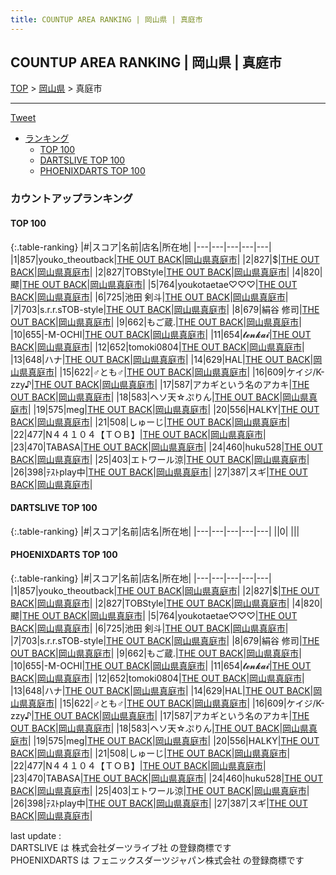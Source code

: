 ```yaml
---
title: COUNTUP AREA RANKING | 岡山県 | 真庭市
---
```

## COUNTUP AREA RANKING | 岡山県 | 真庭市

[TOP](/darts/rank/) > [岡山県](/darts/rank/岡山県/) > 真庭市

___

<a href="https://twitter.com/share?ref_src=twsrc%5Etfw" data-text="COUNTUP AREA RANKING | 岡山県真庭市" class="twitter-share-button" data-hashtags="DARTSLIVE,PHOENIXDARTS,darts,ダーツ" data-show-count="false">Tweet</a>

* [ランキング](#カウントアップランキング)
    * [TOP 100](#top-100)
    * [DARTSLIVE TOP 100](#dartslive-top-100)
    * [PHOENIXDARTS TOP 100](#phoenixdarts-top-100)

### カウントアップランキング

#### TOP 100



{:.table-ranking}
|#|スコア|名前|店名|所在地|
|---|---|---|---|---|
|1|857|<span class="rank-name-pd">youko_theoutback</span>|<a href="https://vs.phoenixdarts.com/jp/shop/shopDetailInfo/s_10509?s_seq=10509">THE OUT BACK</a>|<a href="/darts/rank/岡山県/真庭市">岡山県真庭市</a>|
|2|827|<span class="rank-name-pd">$</span>|<a href="https://vs.phoenixdarts.com/jp/shop/shopDetailInfo/s_10509?s_seq=10509">THE OUT BACK</a>|<a href="/darts/rank/岡山県/真庭市">岡山県真庭市</a>|
|2|827|<span class="rank-name-pd">TOBStyle</span>|<a href="https://vs.phoenixdarts.com/jp/shop/shopDetailInfo/s_10509?s_seq=10509">THE OUT BACK</a>|<a href="/darts/rank/岡山県/真庭市">岡山県真庭市</a>|
|4|820|<span class="rank-name-pd">飃</span>|<a href="https://vs.phoenixdarts.com/jp/shop/shopDetailInfo/s_10509?s_seq=10509">THE OUT BACK</a>|<a href="/darts/rank/岡山県/真庭市">岡山県真庭市</a>|
|5|764|<span class="rank-name-pd">youkotaetae♡♡♡</span>|<a href="https://vs.phoenixdarts.com/jp/shop/shopDetailInfo/s_10509?s_seq=10509">THE OUT BACK</a>|<a href="/darts/rank/岡山県/真庭市">岡山県真庭市</a>|
|6|725|<span class="rank-name-pd">池田 剣斗</span>|<a href="https://vs.phoenixdarts.com/jp/shop/shopDetailInfo/s_10509?s_seq=10509">THE OUT BACK</a>|<a href="/darts/rank/岡山県/真庭市">岡山県真庭市</a>|
|7|703|<span class="rank-name-pd">s.r.r.sTOB-style</span>|<a href="https://vs.phoenixdarts.com/jp/shop/shopDetailInfo/s_10509?s_seq=10509">THE OUT BACK</a>|<a href="/darts/rank/岡山県/真庭市">岡山県真庭市</a>|
|8|679|<span class="rank-name-pd">絹谷 修司</span>|<a href="https://vs.phoenixdarts.com/jp/shop/shopDetailInfo/s_10509?s_seq=10509">THE OUT BACK</a>|<a href="/darts/rank/岡山県/真庭市">岡山県真庭市</a>|
|9|662|<span class="rank-name-pd">もご蔵.</span>|<a href="https://vs.phoenixdarts.com/jp/shop/shopDetailInfo/s_10509?s_seq=10509">THE OUT BACK</a>|<a href="/darts/rank/岡山県/真庭市">岡山県真庭市</a>|
|10|655|<span class="rank-name-pd">-M-OCHI</span>|<a href="https://vs.phoenixdarts.com/jp/shop/shopDetailInfo/s_10509?s_seq=10509">THE OUT BACK</a>|<a href="/darts/rank/岡山県/真庭市">岡山県真庭市</a>|
|11|654|<span class="rank-name-pd">𝓽𝓮𝓷𝓴𝓪𝓲</span>|<a href="https://vs.phoenixdarts.com/jp/shop/shopDetailInfo/s_10509?s_seq=10509">THE OUT BACK</a>|<a href="/darts/rank/岡山県/真庭市">岡山県真庭市</a>|
|12|652|<span class="rank-name-pd">tomoki0804</span>|<a href="https://vs.phoenixdarts.com/jp/shop/shopDetailInfo/s_10509?s_seq=10509">THE OUT BACK</a>|<a href="/darts/rank/岡山県/真庭市">岡山県真庭市</a>|
|13|648|<span class="rank-name-pd">ハナ</span>|<a href="https://vs.phoenixdarts.com/jp/shop/shopDetailInfo/s_10509?s_seq=10509">THE OUT BACK</a>|<a href="/darts/rank/岡山県/真庭市">岡山県真庭市</a>|
|14|629|<span class="rank-name-pd">HAL</span>|<a href="https://vs.phoenixdarts.com/jp/shop/shopDetailInfo/s_10509?s_seq=10509">THE OUT BACK</a>|<a href="/darts/rank/岡山県/真庭市">岡山県真庭市</a>|
|15|622|<span class="rank-name-pd">♂とも♂</span>|<a href="https://vs.phoenixdarts.com/jp/shop/shopDetailInfo/s_10509?s_seq=10509">THE OUT BACK</a>|<a href="/darts/rank/岡山県/真庭市">岡山県真庭市</a>|
|16|609|<span class="rank-name-pd">ケイジ/K-zzy♪</span>|<a href="https://vs.phoenixdarts.com/jp/shop/shopDetailInfo/s_10509?s_seq=10509">THE OUT BACK</a>|<a href="/darts/rank/岡山県/真庭市">岡山県真庭市</a>|
|17|587|<span class="rank-name-pd">アカギという名のアカキ</span>|<a href="https://vs.phoenixdarts.com/jp/shop/shopDetailInfo/s_10509?s_seq=10509">THE OUT BACK</a>|<a href="/darts/rank/岡山県/真庭市">岡山県真庭市</a>|
|18|583|<span class="rank-name-pd">ヘソ天☆ぷりん</span>|<a href="https://vs.phoenixdarts.com/jp/shop/shopDetailInfo/s_10509?s_seq=10509">THE OUT BACK</a>|<a href="/darts/rank/岡山県/真庭市">岡山県真庭市</a>|
|19|575|<span class="rank-name-pd">meg</span>|<a href="https://vs.phoenixdarts.com/jp/shop/shopDetailInfo/s_10509?s_seq=10509">THE OUT BACK</a>|<a href="/darts/rank/岡山県/真庭市">岡山県真庭市</a>|
|20|556|<span class="rank-name-pd">HALKY</span>|<a href="https://vs.phoenixdarts.com/jp/shop/shopDetailInfo/s_10509?s_seq=10509">THE OUT BACK</a>|<a href="/darts/rank/岡山県/真庭市">岡山県真庭市</a>|
|21|508|<span class="rank-name-pd">しゅーじ</span>|<a href="https://vs.phoenixdarts.com/jp/shop/shopDetailInfo/s_10509?s_seq=10509">THE OUT BACK</a>|<a href="/darts/rank/岡山県/真庭市">岡山県真庭市</a>|
|22|477|<span class="rank-name-pd">N４４１０４【ＴＯＢ】</span>|<a href="https://vs.phoenixdarts.com/jp/shop/shopDetailInfo/s_10509?s_seq=10509">THE OUT BACK</a>|<a href="/darts/rank/岡山県/真庭市">岡山県真庭市</a>|
|23|470|<span class="rank-name-pd">TABASA</span>|<a href="https://vs.phoenixdarts.com/jp/shop/shopDetailInfo/s_10509?s_seq=10509">THE OUT BACK</a>|<a href="/darts/rank/岡山県/真庭市">岡山県真庭市</a>|
|24|460|<span class="rank-name-pd">huku528</span>|<a href="https://vs.phoenixdarts.com/jp/shop/shopDetailInfo/s_10509?s_seq=10509">THE OUT BACK</a>|<a href="/darts/rank/岡山県/真庭市">岡山県真庭市</a>|
|25|403|<span class="rank-name-pd">エトワール涼</span>|<a href="https://vs.phoenixdarts.com/jp/shop/shopDetailInfo/s_10509?s_seq=10509">THE OUT BACK</a>|<a href="/darts/rank/岡山県/真庭市">岡山県真庭市</a>|
|26|398|<span class="rank-name-pd">ﾃｽﾄplay中</span>|<a href="https://vs.phoenixdarts.com/jp/shop/shopDetailInfo/s_10509?s_seq=10509">THE OUT BACK</a>|<a href="/darts/rank/岡山県/真庭市">岡山県真庭市</a>|
|27|387|<span class="rank-name-pd">スギ</span>|<a href="https://vs.phoenixdarts.com/jp/shop/shopDetailInfo/s_10509?s_seq=10509">THE OUT BACK</a>|<a href="/darts/rank/岡山県/真庭市">岡山県真庭市</a>|


#### DARTSLIVE TOP 100



{:.table-ranking}
|#|スコア|名前|店名|所在地|
|---|---|---|---|---|
||0|<span class="rank-name-dl"> </span>|<a href=""></a>|<a href="/darts/rank//"></a>|


#### PHOENIXDARTS TOP 100



{:.table-ranking}
|#|スコア|名前|店名|所在地|
|---|---|---|---|---|
|1|857|<span class="rank-name-pd">youko_theoutback</span>|<a href="https://vs.phoenixdarts.com/jp/shop/shopDetailInfo/s_10509?s_seq=10509">THE OUT BACK</a>|<a href="/darts/rank/岡山県/真庭市">岡山県真庭市</a>|
|2|827|<span class="rank-name-pd">$</span>|<a href="https://vs.phoenixdarts.com/jp/shop/shopDetailInfo/s_10509?s_seq=10509">THE OUT BACK</a>|<a href="/darts/rank/岡山県/真庭市">岡山県真庭市</a>|
|2|827|<span class="rank-name-pd">TOBStyle</span>|<a href="https://vs.phoenixdarts.com/jp/shop/shopDetailInfo/s_10509?s_seq=10509">THE OUT BACK</a>|<a href="/darts/rank/岡山県/真庭市">岡山県真庭市</a>|
|4|820|<span class="rank-name-pd">飃</span>|<a href="https://vs.phoenixdarts.com/jp/shop/shopDetailInfo/s_10509?s_seq=10509">THE OUT BACK</a>|<a href="/darts/rank/岡山県/真庭市">岡山県真庭市</a>|
|5|764|<span class="rank-name-pd">youkotaetae♡♡♡</span>|<a href="https://vs.phoenixdarts.com/jp/shop/shopDetailInfo/s_10509?s_seq=10509">THE OUT BACK</a>|<a href="/darts/rank/岡山県/真庭市">岡山県真庭市</a>|
|6|725|<span class="rank-name-pd">池田 剣斗</span>|<a href="https://vs.phoenixdarts.com/jp/shop/shopDetailInfo/s_10509?s_seq=10509">THE OUT BACK</a>|<a href="/darts/rank/岡山県/真庭市">岡山県真庭市</a>|
|7|703|<span class="rank-name-pd">s.r.r.sTOB-style</span>|<a href="https://vs.phoenixdarts.com/jp/shop/shopDetailInfo/s_10509?s_seq=10509">THE OUT BACK</a>|<a href="/darts/rank/岡山県/真庭市">岡山県真庭市</a>|
|8|679|<span class="rank-name-pd">絹谷 修司</span>|<a href="https://vs.phoenixdarts.com/jp/shop/shopDetailInfo/s_10509?s_seq=10509">THE OUT BACK</a>|<a href="/darts/rank/岡山県/真庭市">岡山県真庭市</a>|
|9|662|<span class="rank-name-pd">もご蔵.</span>|<a href="https://vs.phoenixdarts.com/jp/shop/shopDetailInfo/s_10509?s_seq=10509">THE OUT BACK</a>|<a href="/darts/rank/岡山県/真庭市">岡山県真庭市</a>|
|10|655|<span class="rank-name-pd">-M-OCHI</span>|<a href="https://vs.phoenixdarts.com/jp/shop/shopDetailInfo/s_10509?s_seq=10509">THE OUT BACK</a>|<a href="/darts/rank/岡山県/真庭市">岡山県真庭市</a>|
|11|654|<span class="rank-name-pd">𝓽𝓮𝓷𝓴𝓪𝓲</span>|<a href="https://vs.phoenixdarts.com/jp/shop/shopDetailInfo/s_10509?s_seq=10509">THE OUT BACK</a>|<a href="/darts/rank/岡山県/真庭市">岡山県真庭市</a>|
|12|652|<span class="rank-name-pd">tomoki0804</span>|<a href="https://vs.phoenixdarts.com/jp/shop/shopDetailInfo/s_10509?s_seq=10509">THE OUT BACK</a>|<a href="/darts/rank/岡山県/真庭市">岡山県真庭市</a>|
|13|648|<span class="rank-name-pd">ハナ</span>|<a href="https://vs.phoenixdarts.com/jp/shop/shopDetailInfo/s_10509?s_seq=10509">THE OUT BACK</a>|<a href="/darts/rank/岡山県/真庭市">岡山県真庭市</a>|
|14|629|<span class="rank-name-pd">HAL</span>|<a href="https://vs.phoenixdarts.com/jp/shop/shopDetailInfo/s_10509?s_seq=10509">THE OUT BACK</a>|<a href="/darts/rank/岡山県/真庭市">岡山県真庭市</a>|
|15|622|<span class="rank-name-pd">♂とも♂</span>|<a href="https://vs.phoenixdarts.com/jp/shop/shopDetailInfo/s_10509?s_seq=10509">THE OUT BACK</a>|<a href="/darts/rank/岡山県/真庭市">岡山県真庭市</a>|
|16|609|<span class="rank-name-pd">ケイジ/K-zzy♪</span>|<a href="https://vs.phoenixdarts.com/jp/shop/shopDetailInfo/s_10509?s_seq=10509">THE OUT BACK</a>|<a href="/darts/rank/岡山県/真庭市">岡山県真庭市</a>|
|17|587|<span class="rank-name-pd">アカギという名のアカキ</span>|<a href="https://vs.phoenixdarts.com/jp/shop/shopDetailInfo/s_10509?s_seq=10509">THE OUT BACK</a>|<a href="/darts/rank/岡山県/真庭市">岡山県真庭市</a>|
|18|583|<span class="rank-name-pd">ヘソ天☆ぷりん</span>|<a href="https://vs.phoenixdarts.com/jp/shop/shopDetailInfo/s_10509?s_seq=10509">THE OUT BACK</a>|<a href="/darts/rank/岡山県/真庭市">岡山県真庭市</a>|
|19|575|<span class="rank-name-pd">meg</span>|<a href="https://vs.phoenixdarts.com/jp/shop/shopDetailInfo/s_10509?s_seq=10509">THE OUT BACK</a>|<a href="/darts/rank/岡山県/真庭市">岡山県真庭市</a>|
|20|556|<span class="rank-name-pd">HALKY</span>|<a href="https://vs.phoenixdarts.com/jp/shop/shopDetailInfo/s_10509?s_seq=10509">THE OUT BACK</a>|<a href="/darts/rank/岡山県/真庭市">岡山県真庭市</a>|
|21|508|<span class="rank-name-pd">しゅーじ</span>|<a href="https://vs.phoenixdarts.com/jp/shop/shopDetailInfo/s_10509?s_seq=10509">THE OUT BACK</a>|<a href="/darts/rank/岡山県/真庭市">岡山県真庭市</a>|
|22|477|<span class="rank-name-pd">N４４１０４【ＴＯＢ】</span>|<a href="https://vs.phoenixdarts.com/jp/shop/shopDetailInfo/s_10509?s_seq=10509">THE OUT BACK</a>|<a href="/darts/rank/岡山県/真庭市">岡山県真庭市</a>|
|23|470|<span class="rank-name-pd">TABASA</span>|<a href="https://vs.phoenixdarts.com/jp/shop/shopDetailInfo/s_10509?s_seq=10509">THE OUT BACK</a>|<a href="/darts/rank/岡山県/真庭市">岡山県真庭市</a>|
|24|460|<span class="rank-name-pd">huku528</span>|<a href="https://vs.phoenixdarts.com/jp/shop/shopDetailInfo/s_10509?s_seq=10509">THE OUT BACK</a>|<a href="/darts/rank/岡山県/真庭市">岡山県真庭市</a>|
|25|403|<span class="rank-name-pd">エトワール涼</span>|<a href="https://vs.phoenixdarts.com/jp/shop/shopDetailInfo/s_10509?s_seq=10509">THE OUT BACK</a>|<a href="/darts/rank/岡山県/真庭市">岡山県真庭市</a>|
|26|398|<span class="rank-name-pd">ﾃｽﾄplay中</span>|<a href="https://vs.phoenixdarts.com/jp/shop/shopDetailInfo/s_10509?s_seq=10509">THE OUT BACK</a>|<a href="/darts/rank/岡山県/真庭市">岡山県真庭市</a>|
|27|387|<span class="rank-name-pd">スギ</span>|<a href="https://vs.phoenixdarts.com/jp/shop/shopDetailInfo/s_10509?s_seq=10509">THE OUT BACK</a>|<a href="/darts/rank/岡山県/真庭市">岡山県真庭市</a>|


<div class="footer border-top border-gray-light mt-5 pt-3 text-right text-gray">
    last update : <span style="font-weight: italic" id="foot_last_modified"></span><br />
    DARTSLIVE は 株式会社ダーツライブ社 の登録商標です<br />
    PHOENIXDARTS は フェニックスダーツジャパン株式会社 の登録商標です<br />
</div>

<script src="https://cdnjs.cloudflare.com/ajax/libs/jquery.tablesorter/2.31.3/js/jquery.tablesorter.min.js" integrity="sha512-qzgd5cYSZcosqpzpn7zF2ZId8f/8CHmFKZ8j7mU4OUXTNRd5g+ZHBPsgKEwoqxCtdQvExE5LprwwPAgoicguNg==" crossorigin="anonymous" referrerpolicy="no-referrer"></script>
<link rel="stylesheet" href="https://cdnjs.cloudflare.com/ajax/libs/jquery.tablesorter/2.31.3/css/theme.default.min.css" integrity="sha512-wghhOJkjQX0Lh3NSWvNKeZ0ZpNn+SPVXX1Qyc9OCaogADktxrBiBdKGDoqVUOyhStvMBmJQ8ZdMHiR3wuEq8+w==" crossorigin="anonymous" referrerpolicy="no-referrer" />
<script>
$(function() {
    $(".table-ranking").tablesorter({sortList:[[0, 0]]});
    $("#foot_last_modified").text(formatDate(new Date(document.lastModified), 'yyyy-MM-dd HH:mm:ss'));
});
</script>

<script async src="https://platform.twitter.com/widgets.js" charset="utf-8"></script>